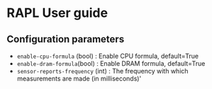 # RAPL User guide

## Configuration parameters

- `enable-cpu-formula` (bool) : Enable CPU formula, default=True
- `enable-dram-formula`(bool) : Enable DRAM formula, default=True
- `sensor-reports-frequency` (int) : The frequency with which measurements are made (in milliseconds)'
